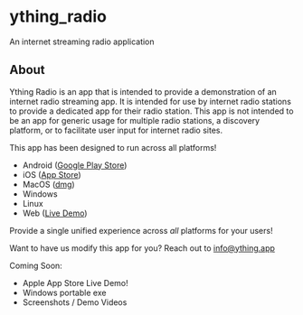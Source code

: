 # ything_radio

An internet streaming radio application

## About

Ything Radio is an app that is intended to provide a demonstration of an internet radio streaming app.
It is intended for use by internet radio stations to provide a dedicated app for their radio station.
This app is not intended to be an app for generic usage for multiple radio stations, a discovery platform,
or to facilitate user input for internet radio sites.

This app has been designed to run across all platforms!

- Android ([Google Play Store](https://play.google.com/store/apps/details?id=net.ything.radio.android))
- iOS ([App Store](https://apps.apple.com/us/app/ything-radio/id6701998815))
- MacOS ([dmg](https://generic.ything.app/ything_radio/2024_0923_ything_radio.dmg))
- Windows
- Linux
- Web ([Live Demo](https://radio-demo.ything.app/))

Provide a single unified experience across *all* platforms for your users!

Want to have us modify this app for you? Reach out to info@ything.app

Coming Soon:

- Apple App Store Live Demo!
- Windows portable exe
- Screenshots / Demo Videos
